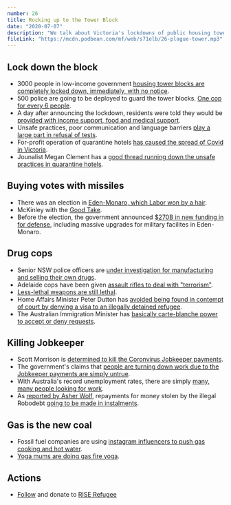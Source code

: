```yaml
---
number: 26
title: Rocking up to the Tower Block
date: "2020-07-07"
description: "We talk about Victoria's lockdowns of public housing tower blocks, cops making drugs and the Morrison's ongoing quest to shut down Jobkeeper as soon as they can."
fileLink: "https://mcdn.podbean.com/mf/web/s71elb/26-plague-tower.mp3"
---
```


## Lock down the block

- 3000 people in low-income government [housing tower blocks are completely locked down, immediately, with no notice](https://www.abc.net.au/news/2020-07-04/victoria-coronavirus-cases-rise-by-108-lockdown-new-postcodes/12422456).
- 500 police are going to be deployed to guard the tower blocks. [One cop for every 6 people](https://twitter.com/CaseyBriggs/status/1279303117163491328).
- A day after announcing the lockdown, residents were told they would be [provided with income support, food and medical support](https://www.theguardian.com/world/live/2020/jul/05/coronavirus-live-news-daily-global-cases-top-200000-as-australias-toughest-lockdown-begins?page=with:block-5f0136668f0832109a719342#block-5f0136668f0832109a719342).
- Unsafe practices, poor communication and language barriers [play a large part in refusal of tests](https://www.theguardian.com/australia-news/2020/jul/05/covid-19-conspiracy-theories-not-among-reasons-given-for-test-refusal-in-victoria).
- For-profit operation of quarantine hotels [has caused the spread of Covid in Victoria](https://www.theage.com.au/national/victoria/how-hotel-quarantine-let-covid-19-out-of-the-bag-in-victoria-20200703-p558og.html).
- Jounalist Megan Clement has a [good thread running down the unsafe practices in quarantine hotels](https://twitter.com/MegClement/status/1279300381978300418).

## Buying votes with missiles 

- There was an election in [Eden-Monaro, which Labor won by a hair](https://www.abc.net.au/news/2020-07-05/eden-monaro-status-quo-results/12423896).
- McKinley with the [Good Take](https://twitter.com/mckinleaf/status/1279381409845526534). 
- Before the election, the government announced [$270B in new funding in for defense](https://www.canberratimes.com.au/story/6817141/defence-base-in-eden-monaro-to-get-big-upgrade/#gsc.tab=0), including massive upgrades for military facilites in Eden-Monaro.

## Drug cops

- Senior NSW police officers are [under investigation for manufacturing and selling their own drugs](https://musicfeeds.com.au/news/nsw-drug-squad-police-officers-under-investigation-after-accusations-of-manufacturing-drugs-to-entrap-people/).
- Adelaide cops have been given [assault rifles to deal with "terrorism"](https://www.abc.net.au/news/2020-07-03/sa-police-defend-heavily-armed-new-unit-after-backlash/12421132).
- [Less-lethal weapons are still lethal](https://theintercept.com/2020/06/11/police-less-than-lethal-weapons-protests/).
- Home Affairs Minister Peter Dutton has [avoided being found in contempt of court by denying a visa to an illegally detained refugee](https://www.theguardian.com/australia-news/2020/jul/03/peter-dutton-friday-deadline-contempt-court-charge-visa-protection).
- The Australian Immigration Minister has [basically carte-blanche power to accept or deny requests](https://libertyvictoria.org.au/sites/default/files/LibertyVictoriaRAP_report_PlayingGodTheImmigrationMinistersUnrestrainedPower20170504_0.pdf).

## Killing Jobkeeper

- Scott Morrison is [determined to kill the Coronvirus Jobkeeper payments](https://www.theguardian.com/australia-news/2020/may/13/morrison-government-stares-down-push-to-end-jobkeeper-scheme-early).
- The government's claims that [people are turning down work due to the Jobkeeper payments are simply untrue](https://www.theguardian.com/australia-news/2020/jun/30/deeply-hurtful-claims-of-australian-jobseekers-turning-down-work-are-based-on-scant-evidence).
- With Australia's record unemployment rates, there are simply [many, many people looking for work](https://www.businessinsider.com.au/australian-unemployment-rate-job-losses-may-covid19-2020-6).
- As [reported by Asher Wolf](https://twitter.com/Asher_Wolf/status/1278526298470547458), repayments for money stolen by the illegal Robodebt [going to be made in instalments](https://www.servicesaustralia.gov.au/individuals/news/income-compliance-refunds). 

## Gas is the new coal

- Fossil fuel companies are using [instagram influencers to push gas cooking and hot water](https://reneweconomy.com.au/the-australian-instagram-influencers-being-paid-to-promote-gas-18028/amp/).
- [Yoga mums are doing gas fire yoga](https://www.youtube.com/watch?v=Sb5sy8sDmiE).

## Actions

- [Follow](https://twitter.com/riserefugee) and donate to [RISE Refugee](https://www.riserefugee.org)


